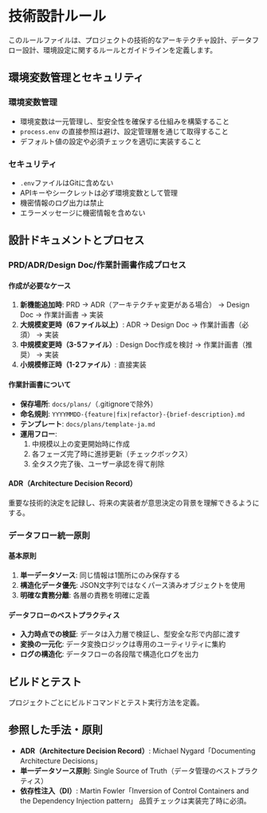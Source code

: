 <!--
Based on ai-coding-project-boilerplate by Shinsuke Kagawa
https://github.com/shinpr/ai-coding-project-boilerplate
-->

# 技術設計ルール

このルールファイルは、プロジェクトの技術的なアーキテクチャ設計、データフロー設計、環境設定に関するルールとガイドラインを定義します。

## 環境変数管理とセキュリティ

### 環境変数管理
- 環境変数は一元管理し、型安全性を確保する仕組みを構築すること
- `process.env` の直接参照は避け、設定管理層を通じて取得すること
- デフォルト値の設定や必須チェックを適切に実装すること

### セキュリティ
- `.env`ファイルはGitに含めない
- APIキーやシークレットは必ず環境変数として管理
- 機密情報のログ出力は禁止
- エラーメッセージに機密情報を含めない

## 設計ドキュメントとプロセス

### PRD/ADR/Design Doc/作業計画書作成プロセス

#### 作成が必要なケース
1. **新機能追加時**: PRD → ADR（アーキテクチャ変更がある場合） → Design Doc → 作業計画書 → 実装
2. **大規模変更時（6ファイル以上）**: ADR → Design Doc → 作業計画書（必須） → 実装
3. **中規模変更時（3-5ファイル）**: Design Doc作成を検討 → 作業計画書（推奨） → 実装
4. **小規模修正時（1-2ファイル）**: 直接実装

#### 作業計画書について
- **保存場所**: `docs/plans/`（.gitignoreで除外）
- **命名規則**: `YYYYMMDD-{feature|fix|refactor}-{brief-description}.md`
- **テンプレート**: `docs/plans/template-ja.md`
- **運用フロー**: 
  1. 中規模以上の変更開始時に作成
  2. 各フェーズ完了時に進捗更新（チェックボックス）
  3. 全タスク完了後、ユーザー承認を得て削除

#### ADR（Architecture Decision Record）
重要な技術的決定を記録し、将来の実装者が意思決定の背景を理解できるようにする。

### データフロー統一原則

#### 基本原則
1. **単一データソース**: 同じ情報は1箇所にのみ保存する
2. **構造化データ優先**: JSON文字列ではなくパース済みオブジェクトを使用
3. **明確な責務分離**: 各層の責務を明確に定義

#### データフローのベストプラクティス
- **入力時点での検証**: データは入力層で検証し、型安全な形で内部に渡す
- **変換の一元化**: データ変換ロジックは専用のユーティリティに集約
- **ログの構造化**: データフローの各段階で構造化ログを出力

## ビルドとテスト

プロジェクトごとにビルドコマンドとテスト実行方法を定義。

## 参照した手法・原則
- **ADR（Architecture Decision Record）**: Michael Nygard「Documenting Architecture Decisions」
- **単一データソース原則**: Single Source of Truth（データ管理のベストプラクティス）
- **依存性注入（DI）**: Martin Fowler「Inversion of Control Containers and the Dependency Injection pattern」
品質チェックは実装完了時に必須。